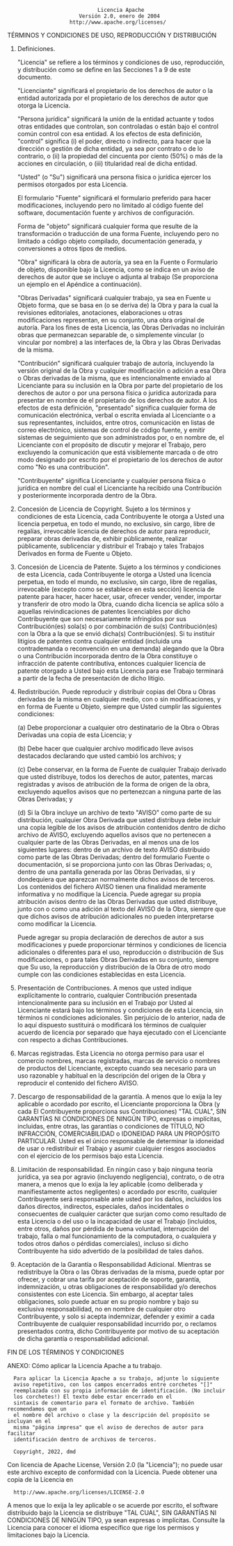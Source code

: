                                  Licencia Apache
                           Versión 2.0, enero de 2004
                        http://www.apache.org/licenses/

   TÉRMINOS Y CONDICIONES DE USO, REPRODUCCIÓN Y DISTRIBUCIÓN

   1. Definiciones.

      "Licencia" se refiere a los términos y condiciones de uso, reproducción,
      y distribución como se define en las Secciones 1 a 9 de este documento.

      "Licenciante" significará el propietario de los derechos de autor o la entidad autorizada por
      el propietario de los derechos de autor que otorga la Licencia.

      "Persona jurídica" significará la unión de la entidad actuante y todos
      otras entidades que controlan, son controladas o están bajo el control común
      control con esa entidad. A los efectos de esta definición,
      "control" significa (i) el poder, directo o indirecto, para hacer que la
      dirección o gestión de dicha entidad, ya sea por contrato o
      de lo contrario, o (ii) la propiedad del cincuenta por ciento (50%) o más de la
      acciones en circulación, o (iii) titularidad real de dicha entidad.

      "Usted" (o "Su") significará una persona física o jurídica
      ejercer los permisos otorgados por esta Licencia.

      El formulario "Fuente" significará el formulario preferido para hacer modificaciones,
      incluyendo pero no limitado al código fuente del software, documentación
      fuente y archivos de configuración.

      Forma de "objeto" significará cualquier forma que resulte de la
      transformación o traducción de una forma Fuente, incluyendo pero
      no limitado a código objeto compilado, documentación generada,
      y conversiones a otros tipos de medios.

      "Obra" significará la obra de autoría, ya sea en la Fuente o
      Formulario de objeto, disponible bajo la Licencia, como se indica en un
      aviso de derechos de autor que se incluye o adjunta al trabajo
      (Se proporciona un ejemplo en el Apéndice a continuación).

      "Obras Derivadas" significará cualquier trabajo, ya sea en Fuente u Objeto
      forma, que se basa en (o se deriva de) la Obra y para la cual la
      revisiones editoriales, anotaciones, elaboraciones u otras modificaciones
      representan, en su conjunto, una obra original de autoría. Para los fines
      de esta Licencia, las Obras Derivadas no incluirán obras que permanezcan
      separable de, o simplemente vincular (o vincular por nombre) a las interfaces de,
      la Obra y las Obras Derivadas de la misma.

      "Contribución" significará cualquier trabajo de autoría, incluyendo
      la versión original de la Obra y cualquier modificación o adición
      a esa Obra o Obras derivadas de la misma, que es intencionalmente
      enviado al Licenciante para su inclusión en la Obra por parte del propietario de los derechos de autor
      o por una persona física o jurídica autorizada para presentar en nombre de
      el propietario de los derechos de autor. A los efectos de esta definición, "presentado"
      significa cualquier forma de comunicación electrónica, verbal o escrita enviada
      al Licenciante o a sus representantes, incluidos, entre otros,
      comunicación en listas de correo electrónico, sistemas de control de código fuente,
      y emitir sistemas de seguimiento que son administrados por, o en nombre de, el
      Licenciante con el propósito de discutir y mejorar el Trabajo, pero
      excluyendo la comunicación que está visiblemente marcada o de otro modo
      designado por escrito por el propietario de los derechos de autor como "No es una contribución".

      "Contribuyente" significa Licenciante y cualquier persona física o jurídica
      en nombre del cual el Licenciante ha recibido una Contribución y
      posteriormente incorporada dentro de la Obra.

   2. Concesión de Licencia de Copyright. Sujeto a los términos y condiciones de
      esta Licencia, cada Contribuyente le otorga a Usted una licencia perpetua,
      en todo el mundo, no exclusivo, sin cargo, libre de regalías, irrevocable
      licencia de derechos de autor para reproducir, preparar obras derivadas de,
      exhibir públicamente, realizar públicamente, sublicenciar y distribuir el
      Trabajo y tales Trabajos Derivados en forma de Fuente u Objeto.

   3. Concesión de Licencia de Patente. Sujeto a los términos y condiciones de
      esta Licencia, cada Contribuyente le otorga a Usted una licencia perpetua,
      en todo el mundo, no exclusivo, sin cargo, libre de regalías, irrevocable
      (excepto como se establece en esta sección) licencia de patente para hacer, hacer hacer,
      usar, ofrecer vender, vender, importar y transferir de otro modo la Obra,
      cuando dicha licencia se aplica sólo a aquellas reivindicaciones de patentes licenciables
      por dicho Contribuyente que son necesariamente infringidos por sus
      Contribución(es) sola(s) o por combinación de su(s) Contribución(es)
      con la Obra a la que se envió dicha(s) Contribución(es). Si tu
      instituir litigios de patentes contra cualquier entidad (incluida una
      contrademanda o reconvención en una demanda) alegando que la Obra
      o una Contribución incorporada dentro de la Obra constituye
      o infracción de patente contributiva, entonces cualquier licencia de patente
      otorgado a Usted bajo esta Licencia para ese Trabajo terminará
      a partir de la fecha de presentación de dicho litigio.

   4. Redistribución. Puede reproducir y distribuir copias del
      Obra u Obras derivadas de la misma en cualquier medio, con o sin
      modificaciones, y en forma de Fuente u Objeto, siempre que Usted
      cumplir las siguientes condiciones:

      (a) Debe proporcionar a cualquier otro destinatario de la Obra o
          Obras Derivadas una copia de esta Licencia; y

      (b) Debe hacer que cualquier archivo modificado lleve avisos destacados
          declarando que usted cambió los archivos; y

      (c) Debe conservar, en la forma de Fuente de cualquier Trabajo derivado
          que usted distribuye, todos los derechos de autor, patentes, marcas registradas y
          avisos de atribución de la forma de origen de la obra,
          excluyendo aquellos avisos que no pertenezcan a ninguna parte de
          las Obras Derivadas; y

      (d) Si la Obra incluye un archivo de texto "AVISO" como parte de su
          distribución, cualquier Obra Derivada que usted distribuya debe
          incluir una copia legible de los avisos de atribución contenidos
          dentro de dicho archivo de AVISO, excluyendo aquellos avisos que no
          pertenecen a cualquier parte de las Obras Derivadas, en al menos una
          de los siguientes lugares: dentro de un archivo de texto AVISO distribuido
          como parte de las Obras Derivadas; dentro del formulario Fuente o
          documentación, si se proporciona junto con las Obras Derivadas; o,
          dentro de una pantalla generada por las Obras Derivadas, si y
          dondequiera que aparezcan normalmente dichos avisos de terceros. Los contenidos
          del fichero AVISO tienen una finalidad meramente informativa y
          no modifique la Licencia. Puede agregar su propia atribución
          avisos dentro de las Obras Derivadas que usted distribuye, junto con
          o como una adición al texto del AVISO de la Obra, siempre que
          que dichos avisos de atribución adicionales no pueden interpretarse
          como modificar la Licencia.

      Puede agregar su propia declaración de derechos de autor a sus modificaciones y
      puede proporcionar términos y condiciones de licencia adicionales o diferentes
      para el uso, reproducción o distribución de Sus modificaciones, o
      para tales Obras Derivadas en su conjunto, siempre que Su uso,
      la reproducción y distribución de la Obra de otro modo cumple con
      las condiciones establecidas en esta Licencia.

   5. Presentación de Contribuciones. A menos que usted indique explícitamente lo contrario,
      cualquier Contribución presentada intencionalmente para su inclusión en el Trabajo
      por Usted al Licenciante estará bajo los términos y condiciones de
      esta Licencia, sin términos ni condiciones adicionales.
      Sin perjuicio de lo anterior, nada de lo aquí dispuesto sustituirá o modificará
      los términos de cualquier acuerdo de licencia por separado que haya ejecutado
      con el Licenciante con respecto a dichas Contribuciones.

   6. Marcas registradas. Esta Licencia no otorga permiso para usar el comercio
      nombres, marcas registradas, marcas de servicio o nombres de productos del Licenciante,
      excepto cuando sea necesario para un uso razonable y habitual en la descripción del
      origen de la Obra y reproducir el contenido del fichero AVISO.

   7. Descargo de responsabilidad de la garantía. A menos que lo exija la ley aplicable o
      acordado por escrito, el Licenciante proporciona la Obra (y cada
      El Contribuyente proporciona sus Contribuciones) "TAL CUAL",
      SIN GARANTÍAS NI CONDICIONES DE NINGÚN TIPO, expresas o
      implícitas, incluidas, entre otras, las garantías o condiciones
      de TÍTULO, NO INFRACCIÓN, COMERCIABILIDAD o IDONEIDAD PARA UN
      PROPÓSITO PARTICULAR. Usted es el único responsable de determinar la
      idoneidad de usar o redistribuir el Trabajo y asumir cualquier
      riesgos asociados con el ejercicio de los permisos bajo esta Licencia.

   8. Limitación de responsabilidad. En ningún caso y bajo ninguna teoría jurídica,
      ya sea por agravio (incluyendo negligencia), contrato, o de otra manera,
      a menos que lo exija la ley aplicable (como deliberada y manifiestamente
      actos negligentes) o acordado por escrito, cualquier Contribuyente será
      responsable ante usted por los daños, incluidos los daños directos, indirectos, especiales,
      daños incidentales o consecuentes de cualquier carácter que surjan como
      como resultado de esta Licencia o del uso o la incapacidad de usar el
      Trabajo (incluidos, entre otros, daños por pérdida de buena voluntad,
      interrupción del trabajo, falla o mal funcionamiento de la computadora, o cualquiera y todos
      otros daños o pérdidas comerciales), incluso si dicho Contribuyente
      ha sido advertido de la posibilidad de tales daños.

   9. Aceptación de la Garantía o Responsabilidad Adicional. Mientras se redistribuye
      la Obra o las Obras derivadas de la misma, puede optar por ofrecer,
      y cobrar una tarifa por aceptación de soporte, garantía, indemnización,
      u otras obligaciones de responsabilidad y/o derechos consistentes con este
      Licencia. Sin embargo, al aceptar tales obligaciones, solo puede actuar
      en su propio nombre y bajo su exclusiva responsabilidad, no en nombre
      de cualquier otro Contribuyente, y solo si acepta indemnizar,
      defender y eximir a cada Contribuyente de cualquier responsabilidad
      incurrido por, o reclamos presentados contra, dicho Contribuyente por motivo
      de su aceptación de dicha garantía o responsabilidad adicional.

   FIN DE LOS TÉRMINOS Y CONDICIONES

   ANEXO: Cómo aplicar la Licencia Apache a tu trabajo.

      Para aplicar la Licencia Apache a su trabajo, adjunte lo siguiente
      aviso repetitivo, con los campos encerrados entre corchetes "[]"
      reemplazada con su propia información de identificación. (No incluir
      los corchetes!) El texto debe estar encerrado en el
      sintaxis de comentario para el formato de archivo. También recomendamos que un
      el nombre del archivo o clase y la descripción del propósito se incluyan en el
      misma "página impresa" que el aviso de derechos de autor para facilitar
      identificación dentro de archivos de terceros.

      Copyright, 2022, dmd

   Con licencia de Apache License, Versión 2.0 (la "Licencia");
   no puede usar este archivo excepto de conformidad con la Licencia.
   Puede obtener una copia de la Licencia en

      http://www.apache.org/licenses/LICENSE-2.0

   A menos que lo exija la ley aplicable o se acuerde por escrito, el software
   distribuido bajo la Licencia se distribuye "TAL CUAL",
   SIN GARANTÍAS NI CONDICIONES DE NINGÚN TIPO, ya sean expresas o implícitas.
   Consulte la Licencia para conocer el idioma específico que rige los permisos y
   limitaciones bajo la Licencia.